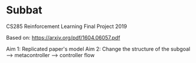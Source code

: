 # Subbat
CS285 Reinforcement Learning Final Project 2019 

Based on: https://arxiv.org/pdf/1604.06057.pdf 

Aim 1: Replicated paper's model
Aim 2: Change the structure of the subgoal --> metacontroller --> controller flow

